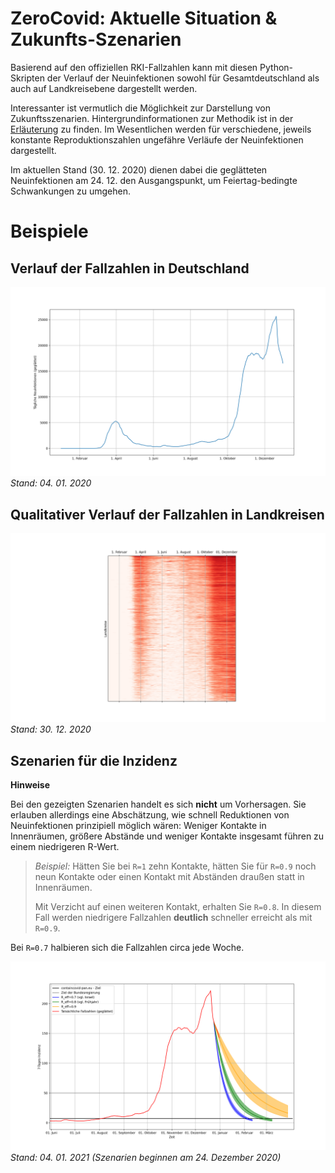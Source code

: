 # ZeroCovid: Aktuelle Situation & Zukunfts-Szenarien
Basierend auf den offiziellen RKI-Fallzahlen kann mit diesen Python-Skripten der Verlauf der Neuinfektionen sowohl für Gesamtdeutschland als auch auf Landkreisebene dargestellt werden. 

Interessanter ist vermutlich die Möglichkeit zur Darstellung von Zukunftsszenarien. Hintergrundinformationen zur Methodik ist in der [Erläuterung](description/Grundlagen.pdf) zu finden. Im Wesentlichen werden für verschiedene, jeweils konstante Reproduktionszahlen ungefähre Verläufe der Neuinfektionen dargestellt.

Im aktuellen Stand (30. 12. 2020) dienen dabei die geglätteten Neuinfektionen am 24. 12. den Ausgangspunkt, um Feiertag-bedingte Schwankungen zu umgehen. 

# Beispiele
## Verlauf der Fallzahlen in Deutschland
![](images/daily-new-cases.png)
*Stand: 04. 01. 2020*

## Qualitativer Verlauf der Fallzahlen in Landkreisen
![](images/counties-30-12-2020.png)
*Stand: 30. 12. 2020*

## Szenarien für die Inzidenz
**Hinweise**

Bei den gezeigten Szenarien handelt es sich **nicht** um Vorhersagen. Sie erlauben allerdings eine Abschätzung, wie schnell Reduktionen von Neuinfektionen prinzipiell möglich wären: Weniger Kontakte in Innenräumen, größere Abstände und weniger Kontakte insgesamt führen zu einem niedrigeren R-Wert. 
>
> *Beispiel:* Hätten Sie bei `R=1` zehn Kontakte, hätten Sie für `R=0.9` noch neun Kontakte oder einen Kontakt mit Abständen draußen statt in Innenräumen. 
> 
> Mit Verzicht auf einen weiteren Kontakt, erhalten Sie `R=0.8`. In diesem Fall werden niedrigere Fallzahlen **deutlich** schneller erreicht als  mit `R=0.9`. 

Bei `R=0.7` halbieren sich die Fallzahlen circa jede Woche. 

![](images/scenario-24-12-2020.png)
*Stand: 04. 01. 2021 (Szenarien beginnen am 24. Dezember 2020)*